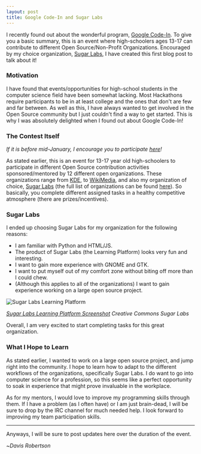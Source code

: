 ```yaml
---
layout: post
title: Google Code-In and Sugar Labs
---
```


I recently found out about the wonderful program, [Google Code-In](http://www.google-melange.com/gci/homepage/google/gci2014). To give you a basic summary, this is an event where high-schoolers ages 13-17 can contribute to different Open Source/Non-Profit Organizations. Encouraged by my choice organization, [Sugar Labs](https://www.sugarlabs.org/), I have created this first blog post to talk about it!

### Motivation

I have found that events/opportunities for high-school students in the computer science field have been somewhat lacking. Most Hackathons require participants to be in at least college and the ones that don't are few and far between. As well as this, I have always wanted to get involved in the Open Source community but I just couldn't find a way to get started. This is why I was absolutely delighted when I found out about Google Code-In!

### The Contest Itself

_If it is before mid-January, I encourage you to participate [here](https://www.google-melange.com/gci/homepage/google/gci2014)!_

As stated earlier, this is an event for 13-17 year old high-schoolers to participate in different Open Source contribution activities sponsored/mentored by 12 different open organizations. These organizations range from [KDE](https://www.kde.org/), to [WikiMedia](https://wikimediafoundation.org/wiki/Home), and also my organization of choice, [Sugar Labs](https://www.google-melange.com/gci/org/google/gci2014/sugarlabs) (the full list of organizations can be found [here](https://www.google-melange.com/gci/org/list/public/google/gci2014)). So basically, you complete different assigned tasks in a healthy competitive atmosphere (there are prizes/incentives).

### Sugar Labs

I ended up choosing Sugar Labs for my organization for the following reasons:

* I am familiar with Python and HTML/JS.
* The product of Sugar Labs (the Learning Platform) looks very fun and interesting.
* I want to gain more experience with GNOME and GTK.
* I want to put myself out of my comfort zone without biting off more than I could chew.
* (Although this applies to all of the organizations) I want to gain experience working on a large open source project.

![Sugar Labs Learning Platform](https://www.sugarlabs.org/assets/gallery_image_02.png)

*[Sugar Labs Learning Platform Screenshot](https://www.sugarlabs.org/index.php?template=gallery&page=media_02) Creative Commons Sugar Labs*

Overall, I am very excited to start completing tasks for this great organization.

### What I Hope to Learn

As stated earlier, I wanted to work on a large open source project, and jump right into the community. I hope to learn how to adapt to the different workflows of the organizations, specifically Sugar Labs. I do want to go into computer science for a profession, so this seems like a perfect opportunity to soak in experience that might prove invaluable in the workplace.

As for my mentors, I would love to improve my programming skills through them. If I have a problem (as I often have) or I am just brain-dead, I will be sure to drop by the IRC channel for much needed help. I look forward to improving my team participation skills.

-------------------------

Anyways, I will be sure to post updates here over the duration of the event.

~_Davis Robertson_
